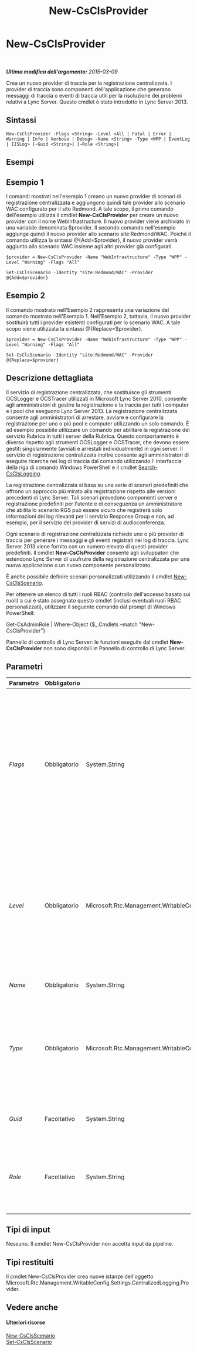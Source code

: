 ﻿---
title: New-CsClsProvider
TOCTitle: New-CsClsProvider
ms:assetid: 9b0a90c1-27ab-49c8-88f2-a381cf14625e
ms:mtpsurl: https://technet.microsoft.com/it-it/library/JJ619187(v=OCS.15)
ms:contentKeyID: 49301453
ms.date: 08/24/2015
mtps_version: v=OCS.15
ms.translationtype: HT
---

# New-CsClsProvider

 

_**Ultima modifica dell'argomento:** 2015-03-09_

Crea un nuovo provider di traccia per la registrazione centralizzata. I provider di traccia sono componenti dell'applicazione che generano messaggi di traccia o eventi di traccia utili per la risoluzione dei problemi relativi a Lync Server. Questo cmdlet è stato introdotto in Lync Server 2013.

## Sintassi

    New-CsClsProvider -Flags <String> -Level <All | Fatal | Error | Warning | Info | Verbose | Debug> -Name <String> -Type <WPP | EventLog | IISLog> [-Guid <String>] [-Role <String>]

## Esempi

## Esempio 1

I comandi mostrati nell'esempio 1 creano un nuovo provider di scenari di registrazione centralizzata e aggiungono quindi tale provider allo scenario WAC configurato per il sito Redmond. A tale scopo, il primo comando dell'esempio utilizza il cmdlet **New-CsClsProvider** per creare un nuovo provider con il nome WebInfrastructure. Il nuovo provider viene archiviato in una variabile denominata $provider. Il secondo comando nell'esempio aggiunge quindi il nuovo provider allo scenario site:Redmond/WAC. Poiché il comando utilizza la sintassi @{Add=$provider}, il nuovo provider verrà aggiunto allo scenario WAC insieme agli altri provider già configurati.

    $provider = New-CsClsProvider -Name "WebInfrastructure" -Type "WPP" -Level "Warning" -Flags "All"
    
    Set-CsClsScenario -Identity "site:Redmond/WAC" -Provider @{Add=$provider}

## Esempio 2

Il comando mostrato nell'Esempio 2 rappresenta una variazione del comando mostrato nell'Esempio 1. Nell'Esempio 2, tuttavia, il nuovo provider sostituirà tutti i provider esistenti configurati per lo scenario WAC. A tale scopo viene utilizzata la sintassi @{Replace=$provider}.

    $provider = New-CsClsProvider -Name "WebInfrastructure" -Type "WPP" -Level "Warning" -Flags "All"
    
    Set-CsClsScenario -Identity "site:Redmond/WAC" -Provider @{Replace=$provider}

## Descrizione dettagliata

Il servizio di registrazione centralizzata, che sostituisce gli strumenti OCSLogger e OCSTracer utilizzati in Microsoft Lync Server 2010, consente agli amministratori di gestire la registrazione e la traccia per tutti i computer e i pool che eseguono Lync Server 2013. La registrazione centralizzata consente agli amministratori di arrestare, avviare e configurare la registrazione per uno o più pool e computer utilizzando un solo comando. È ad esempio possibile utilizzare un comando per abilitare la registrazione del servizio Rubrica in tutti i server della Rubrica. Questo comportamento è diverso rispetto agli strumenti OCSLogger e OCSTracer, che devono essere gestiti singolarmente (avviati e arrestati individualmente) in ogni server. Il servizio di registrazione centralizzata inoltre consente agli amministratori di eseguire ricerche nei log di traccia dal comando utilizzando l' interfaccia della riga di comando Windows PowerShell e il cmdlet [Search-CsClsLogging](search-csclslogging.md).

La registrazione centralizzata si basa su una serie di scenari predefiniti che offrono un approccio più mirato alla registrazione rispetto alle versioni precedenti di Lync Server. Tali scenari prevedono componenti server e registrazione predefiniti per l'utente e di conseguenza un amministratore che abilita lo scenario RGS può essere sicuro che registrerà solo informazioni dei log rilevanti per il servizio Response Group e non, ad esempio, per il servizio del provider di servizi di audioconferenza.

Ogni scenario di registrazione centralizzata richiede uno o più provider di traccia per generare i messaggi e gli eventi registrati nei log di traccia. Lync Server 2013 viene fornito con un numero elevato di questi provider predefiniti. Il cmdlet **New-CsClsProvider** consente agli sviluppatori che estendono Lync Server di usufruire della registrazione centralizzata per una nuova applicazione o un nuovo componente personalizzato.

È anche possibile definire scenari personalizzati utilizzando il cmdlet [New-CsClsScenario](new-csclsscenario.md).

Per ottenere un elenco di tutti i ruoli RBAC (controllo dell'accesso basato sui ruoli) a cui è stato assegnato questo cmdlet (inclusi eventuali ruoli RBAC personalizzati), utilizzare il seguente comando dal prompt di Windows PowerShell:

Get-CsAdminRole | Where-Object {$\_.Cmdlets –match "New-CsClsProvider"}

Pannello di controllo di Lync Server: le funzioni eseguite dal cmdlet **New-CsClsProvider** non sono disponibili in Pannello di controllo di Lync Server.

## Parametri


<table>
<colgroup>
<col style="width: 25%" />
<col style="width: 25%" />
<col style="width: 25%" />
<col style="width: 25%" />
</colgroup>
<thead>
<tr class="header">
<th>Parametro</th>
<th>Obbligatorio</th>
<th>Tipo</th>
<th>Descrizione</th>
</tr>
</thead>
<tbody>
<tr class="odd">
<td><p><em>Flags</em></p></td>
<td><p>Obbligatorio</p></td>
<td><p>System.String</p></td>
<td><p>Specifica i singoli protocolli e componenti secondari coinvolti nella traccia. Il provider SipStack include, ad esempio, i flag seguenti: TF_COMPONENT, TF_RTCHTTP, TF_CONNECTION, TF_DIAG.</p>
<p>La maggior parte dei provider è configurata per l'utilizzo di tutti i flag disponibili.</p></td>
</tr>
<tr class="even">
<td><p><em>Level</em></p></td>
<td><p>Obbligatorio</p></td>
<td><p>Microsoft.Rtc.Management.WritableConfig.Settings.CentralizedLoggingConfig.ProviderLevel</p></td>
<td><p>Livello di traccia per gli eventi registrati dal provider. I valori consentiti sono:</p>
<p>* Fatal</p>
<p>* Error</p>
<p>* Warning</p>
<p>* Info</p>
<p>* Verbose</p>
<p>* Debug</p></td>
</tr>
<tr class="odd">
<td><p><em>Name</em></p></td>
<td><p>Obbligatorio</p></td>
<td><p>System.String</p></td>
<td><p>Nome univoco del nuovo provider.</p></td>
</tr>
<tr class="even">
<td><p><em>Type</em></p></td>
<td><p>Obbligatorio</p></td>
<td><p>Microsoft.Rtc.Management.WritableConfig.Settings.CentralizedLoggingConfig.ProviderType</p></td>
<td><p>Tipo di traccia utilizzato dal provider. I valori consentiti sono:</p>
<p>* WPP (Windows software trace preprocessor)</p>
<p>* EventLog</p>
<p>* IISLog</p></td>
</tr>
<tr class="odd">
<td><p><em>Guid</em></p></td>
<td><p>Facoltativo</p></td>
<td><p>System.String</p></td>
<td><p>Identificatore univoco globale assegnato al provider.</p></td>
</tr>
<tr class="even">
<td><p><em>Role</em></p></td>
<td><p>Facoltativo</p></td>
<td><p>System.String</p></td>
<td><p>Ruolo server di Lync Server per il provider, ad esempio FE per il Front End Server o Edge per il server perimetrale.</p></td>
</tr>
</tbody>
</table>


## Tipi di input

Nessuno. Il cmdlet New-CsClsProvider non accetta input da pipeline.

## Tipi restituiti

Il cmdlet New-CsClsProvider crea nuove istanze dell'oggetto Microsoft.Rtc.Management.WritableConfig.Settings.CentralizedLogging.Provider.

## Vedere anche

#### Ulteriori risorse

[New-CsClsScenario](new-csclsscenario.md)  
[Set-CsClsScenario](set-csclsscenario.md)

